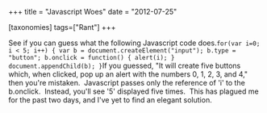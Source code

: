 +++
title = "Javascript Woes"
date = "2012-07-25"

[taxonomies]
tags=["Rant"]
+++

See if you can guess what the following Javascript code does.`for(var i=0; i < 5; i++) { var b = document.createElement("input"); b.type = "button"; b.onclick = function() { alert(i); } document.appendChild(b); }`If you guessed, "It will create five buttons which, when clicked, pop up an alert with the numbers 0, 1, 2, 3, and 4," then you're mistaken.  Javascript passes only the reference of 'i' to the b.onclick.  Instead, you'll see '5' displayed five times.  This has plagued me for the past two days, and I've yet to find an elegant solution.
